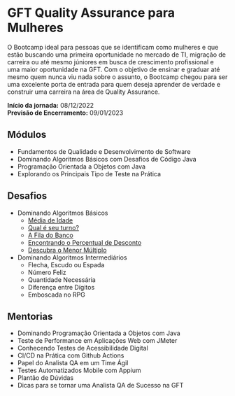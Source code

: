 # GFT Quality Assurance para Mulheres
O Bootcamp ideal para pessoas que se identificam como mulheres e que estão buscando uma primeira oportunidade no mercado de TI, migração de carreira ou até mesmo júniores em busca de crescimento profissional e uma maior oportunidade na GFT. Com o objetivo de ensinar e graduar até mesmo quem nunca viu nada sobre o assunto, o Bootcamp chegou para ser uma excelente porta de entrada para quem deseja aprender de verdade e construir uma carreira na área de Quality Assurance.

**Início da jornada:** 08/12/2022 </br>
**Previsão de Encerramento:** 09/01/2023

## Módulos

- Fundamentos de Qualidade e Desenvolvimento de Software
- Dominando Algoritmos Básicos com Desafios de Código Java
- Programação Orientada a Objetos com Java
- Explorando os Principais Tipo de Teste na Prática

## Desafios

- Dominando Algoritmos Básicos
  - [Média de Idade](desafios/basicos/MediaIdade.java)
  - [Qual é seu turno?](desafios/basicos/Turno.java)
  - [A Fila do Banco](desafios/basicos/FilaBanco.java)
  - [Encontrando o Percentual de Desconto](desafios/basicos/DescontoPercentual.java)
  - [Descubra o Menor Múltiplo](desafios/basicos/MenorMultiplo.java)
- Dominando Algoritmos Intermediários
  - Flecha, Escudo ou Espada
  - Número Feliz
  - Quantidade Necessária
  - Diferença entre Dígitos
  - Emboscada no RPG

## Mentorias

- Dominando Programação Orientada a Objetos com Java
- Teste de Performance em Aplicações Web com JMeter
- Conhecendo Testes de Acessibilidade Digital
- CI/CD na Prática com Github Actions
- Papel do Analista QA em um Time Ágil
- Testes Automatizados Mobile com Appium
- Plantão de Dúvidas
- Dicas para se tornar uma Analista QA de Sucesso na GFT